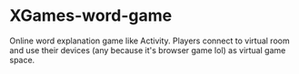 # XGames-word-game
Online word explanation game like Activity. Players connect to virtual room and use their devices (any because it's browser game lol) as virtual game space.
